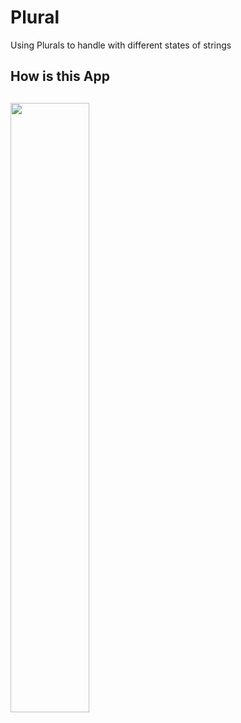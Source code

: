 # Plural

Using Plurals to handle with different states of strings

## How is this App
<img src="http://www.projectconnect.com.br/github_imagens/Screenshot_1579568506.png" width="50%"></img>
-------------
